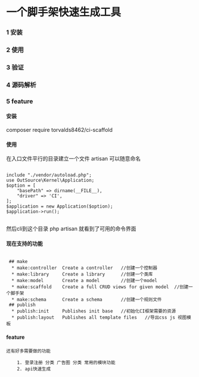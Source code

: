 # 一个脚手架快速生成工具

### 1 安装
### 2 使用
### 3 验证
### 4 源码解析
### 5 feature



#### 安装

composer require torvalds8462/ci-scaffold



#### 使用

在入口文件平行的目录建立一个文件 artisan 可以随意命名

<pre><code>
include "./vendor/autoload.php";
use OutSource\Kernel\Application;
$option = [
    "basePath" => dirname(__FILE__),
    "driver" => 'CI',
];
$application = new Application($option);
$application->run();

</code></pre>


然后cli到这个目录 php artisan
就看到了可用的命令界面


#### 现在支持的功能
<pre><code>
 ## make
  * make:controller  Create a controller   //创建一个控制器
  * make:library     Create a library      //创建一个类库
  * make:model       Create a model        //创建一个model
  * make:scaffold    Create a full CRUD views for given model  //创建一个脚手架
  * make:schema      Create a schema       //创建一个规则文件
 ## publish
  * publish:init     Publishes init base   //初始化CI框架需要的资源
  * publish:layout   Publishes all template files   //导出css js 视图模板
</code></pre>


#### feature

    还有好多需要做的功能

        1. 登录注册 分类 广告图 分类 常用的模块功能
        2. api快速生成